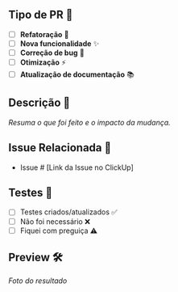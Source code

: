 ## Tipo de PR 📝

- [ ] **Refatoração** 🔧
- [ ] **Nova funcionalidade** ✨
- [ ] **Correção de bug** 🐛
- [ ] **Otimização** ⚡
- [ ] **Atualização de documentação** 📚

## Descrição 🧐

*Resuma o que foi feito e o impacto da mudança.*

## Issue Relacionada 🔗

- Issue # [Link da Issue no ClickUp]

## Testes 🧪

- [ ] Testes criados/atualizados ✅
- [ ] Não foi necessário ❌
- [ ] Fiquei com preguiça ⚠️

## Preview 🛠️

*Foto do resultado*
